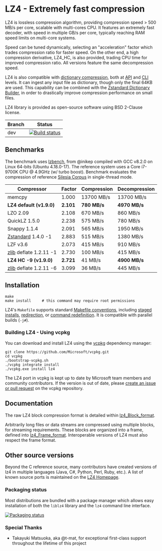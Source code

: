 LZ4 - Extremely fast compression
================================

LZ4 is lossless compression algorithm,
providing compression speed > 500 MB/s per core,
scalable with multi-cores CPU.
It features an extremely fast decoder,
with speed in multiple GB/s per core,
typically reaching RAM speed limits on multi-core systems.

Speed can be tuned dynamically, selecting an "acceleration" factor
which trades compression ratio for faster speed.
On the other end, a high compression derivative, LZ4_HC, is also provided,
trading CPU time for improved compression ratio.
All versions feature the same decompression speed.

LZ4 is also compatible with [dictionary compression](https://github.com/facebook/zstd#the-case-for-small-data-compression),
both at [API](https://github.com/lz4/lz4/blob/v1.8.3/lib/lz4frame.h#L481) and [CLI](https://github.com/lz4/lz4/blob/v1.8.3/programs/lz4.1.md#operation-modifiers) levels.
It can ingest any input file as dictionary, though only the final 64KB are used.
This capability can be combined with the [Zstandard Dictionary Builder](https://github.com/facebook/zstd/blob/v1.3.5/programs/zstd.1.md#dictionary-builder),
in order to drastically improve compression performance on small files.


LZ4 library is provided as open-source software using BSD 2-Clause license.


|Branch      |Status   |
|------------|---------|
|dev         | [![Build status][AppveyorDevBadge]][AppveyorLink]  |

[AppveyorDevBadge]: https://ci.appveyor.com/api/projects/status/github/lz4/lz4?branch=dev&svg=true "Windows test suite"
[AppveyorLink]: https://ci.appveyor.com/project/YannCollet/lz4-1lndh


Benchmarks
-------------------------

The benchmark uses [lzbench], from @inikep
compiled with GCC v8.2.0 on Linux 64-bits (Ubuntu 4.18.0-17).
The reference system uses a Core i7-9700K CPU @ 4.9GHz (w/ turbo boost).
Benchmark evaluates the compression of reference [Silesia Corpus]
in single-thread mode.

[lzbench]: https://github.com/inikep/lzbench
[Silesia Corpus]: http://sun.aei.polsl.pl/~sdeor/index.php?page=silesia

|  Compressor             | Factor  | Compression | Decompression |
|  ----------             | -----   | ----------- | ------------- |
|  memcpy                 |  1.000  | 13700 MB/s  |  13700 MB/s   |
|**LZ4 default (v1.9.0)** |**2.101**| **780 MB/s**| **4970 MB/s** |
|  LZO 2.09               |  2.108  |   670 MB/s  |    860 MB/s   |
|  QuickLZ 1.5.0          |  2.238  |   575 MB/s  |    780 MB/s   |
|  Snappy 1.1.4           |  2.091  |   565 MB/s  |   1950 MB/s   |
| [Zstandard] 1.4.0 -1    |  2.883  |   515 MB/s  |   1380 MB/s   |
|  LZF v3.6               |  2.073  |   415 MB/s  |    910 MB/s   |
| [zlib] deflate 1.2.11 -1|  2.730  |   100 MB/s  |    415 MB/s   |
|**LZ4 HC -9 (v1.9.0)**   |**2.721**|    41 MB/s  | **4900 MB/s** |
| [zlib] deflate 1.2.11 -6|  3.099  |    36 MB/s  |    445 MB/s   |

[zlib]: http://www.zlib.net/
[Zstandard]: http://www.zstd.net/


Installation
-------------------------

```
make
make install     # this command may require root permissions
```

LZ4's `Makefile` supports standard [Makefile conventions],
including [staged installs], [redirection], or [command redefinition].
It is compatible with parallel builds (`-j#`).

[Makefile conventions]: https://www.gnu.org/prep/standards/html_node/Makefile-Conventions.html
[staged installs]: https://www.gnu.org/prep/standards/html_node/DESTDIR.html
[redirection]: https://www.gnu.org/prep/standards/html_node/Directory-Variables.html
[command redefinition]: https://www.gnu.org/prep/standards/html_node/Utilities-in-Makefiles.html

### Building LZ4 - Using vcpkg

You can download and install LZ4 using the [vcpkg](https://github.com/Microsoft/vcpkg) dependency manager:

    git clone https://github.com/Microsoft/vcpkg.git
    cd vcpkg
    ./bootstrap-vcpkg.sh
    ./vcpkg integrate install
    ./vcpkg.exe install lz4

The LZ4 port in vcpkg is kept up to date by Microsoft team members and community contributors. If the version is out of date, please [create an issue or pull request](https://github.com/Microsoft/vcpkg) on the vcpkg repository.

Documentation
-------------------------

The raw LZ4 block compression format is detailed within [lz4_Block_format].

Arbitrarily long files or data streams are compressed using multiple blocks,
for streaming requirements. These blocks are organized into a frame,
defined into [lz4_Frame_format].
Interoperable versions of LZ4 must also respect the frame format.

[lz4_Block_format]: doc/lz4_Block_format.md
[lz4_Frame_format]: doc/lz4_Frame_format.md


Other source versions
-------------------------

Beyond the C reference source,
many contributors have created versions of lz4 in multiple languages
(Java, C#, Python, Perl, Ruby, etc.).
A list of known source ports is maintained on the [LZ4 Homepage].

[LZ4 Homepage]: http://www.lz4.org

### Packaging status

Most distributions are bundled with a package manager
which allows easy installation of both the `liblz4` library
and the `lz4` command line interface.

[![Packaging status](https://repology.org/badge/vertical-allrepos/lz4.svg?columns=4&exclude_unsupported=1)](https://repology.org/project/lz4/versions)


### Special Thanks

- Takayuki Matsuoka, aka @t-mat, for exceptional first-class support throughout the lifetime of this project
